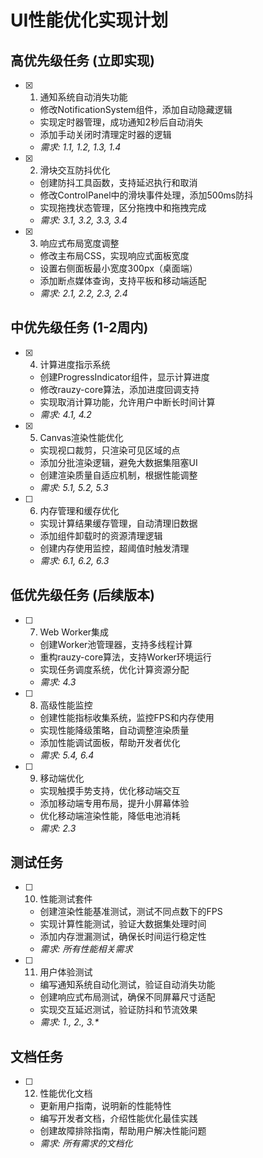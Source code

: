 # UI性能优化实现计划

## 高优先级任务 (立即实现)

- [x] 1. 通知系统自动消失功能
  - 修改NotificationSystem组件，添加自动隐藏逻辑
  - 实现定时器管理，成功通知2秒后自动消失
  - 添加手动关闭时清理定时器的逻辑
  - _需求: 1.1, 1.2, 1.3, 1.4_

- [x] 2. 滑块交互防抖优化
  - 创建防抖工具函数，支持延迟执行和取消
  - 修改ControlPanel中的滑块事件处理，添加500ms防抖
  - 实现拖拽状态管理，区分拖拽中和拖拽完成
  - _需求: 3.1, 3.2, 3.3, 3.4_

- [x] 3. 响应式布局宽度调整
  - 修改主布局CSS，实现响应式面板宽度
  - 设置右侧面板最小宽度300px（桌面端）
  - 添加断点媒体查询，支持平板和移动端适配
  - _需求: 2.1, 2.2, 2.3, 2.4_

## 中优先级任务 (1-2周内)

- [x] 4. 计算进度指示系统
  - 创建ProgressIndicator组件，显示计算进度
  - 修改rauzy-core算法，添加进度回调支持
  - 实现取消计算功能，允许用户中断长时间计算
  - _需求: 4.1, 4.2_

- [x] 5. Canvas渲染性能优化
  - 实现视口裁剪，只渲染可见区域的点
  - 添加分批渲染逻辑，避免大数据集阻塞UI
  - 创建渲染质量自适应机制，根据性能调整
  - _需求: 5.1, 5.2, 5.3_

- [ ] 6. 内存管理和缓存优化
  - 实现计算结果缓存管理，自动清理旧数据
  - 添加组件卸载时的资源清理逻辑
  - 创建内存使用监控，超阈值时触发清理
  - _需求: 6.1, 6.2, 6.3_

## 低优先级任务 (后续版本)

- [ ] 7. Web Worker集成
  - 创建Worker池管理器，支持多线程计算
  - 重构rauzy-core算法，支持Worker环境运行
  - 实现任务调度系统，优化计算资源分配
  - _需求: 4.3_

- [ ] 8. 高级性能监控
  - 创建性能指标收集系统，监控FPS和内存使用
  - 实现性能降级策略，自动调整渲染质量
  - 添加性能调试面板，帮助开发者优化
  - _需求: 5.4, 6.4_

- [ ] 9. 移动端优化
  - 实现触摸手势支持，优化移动端交互
  - 添加移动端专用布局，提升小屏幕体验
  - 优化移动端渲染性能，降低电池消耗
  - _需求: 2.3_

## 测试任务

- [ ] 10. 性能测试套件
  - 创建渲染性能基准测试，测试不同点数下的FPS
  - 实现计算性能测试，验证大数据集处理时间
  - 添加内存泄漏测试，确保长时间运行稳定性
  - _需求: 所有性能相关需求_

- [ ] 11. 用户体验测试
  - 编写通知系统自动化测试，验证自动消失功能
  - 创建响应式布局测试，确保不同屏幕尺寸适配
  - 实现交互延迟测试，验证防抖和节流效果
  - _需求: 1.*, 2.*, 3.*_

## 文档任务

- [ ] 12. 性能优化文档
  - 更新用户指南，说明新的性能特性
  - 编写开发者文档，介绍性能优化最佳实践
  - 创建故障排除指南，帮助用户解决性能问题
  - _需求: 所有需求的文档化_